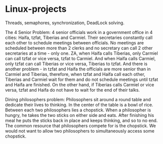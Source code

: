 # Linux-projects
Threads, semaphores, synchronization, DeadLock solving.



The 4 Senior Problem:
4 senior officials work in a government office in 4 cities: Haifa, tzfat, Tiberias and Carmiel. Their secretaries constantly call each other to schedule meetings between officials.
No meetings are scheduled between more than 2 clerks and no secretary can call 2 other secretaries at a time - only one.
ZA, when Haifa calls Tiberias, only Carmiel can call tzfat or vice versa, tzfat to Carmiel.
And when Haifa calls Carmiel, only tzfat can call Tiberias or vice versa, Tiberias to tzfat.
And there is another problem - in tzfat and Haifa the officials are more senior than in Carmiel and Tiberias, therefore, when tzfat and Haifa call each other, Tiberias and Carmiel wait for them and do not schedule meetings until tzfat and Haifa are finished.
On the other hand, if Tiberias calls Carmiel or vice versa, tzfat and Haifa do not have to wait for the end of their talks.


Dining philosophers problem:
Philosophers sit around a round table and dedicate their lives to thinking.
In the center of the table is a bowl of rice.
Between each two philosophers lies a chopstick. 
When a philosopher is hungry, he takes the two sticks on either side and eats.
After finishing his meal he puts the sticks back in place and keeps thinking, and so to no end.
The common resource that philosophers compete for is the chopstick. We would not want to allow two philosophers to simultaneously access some chopstick.

